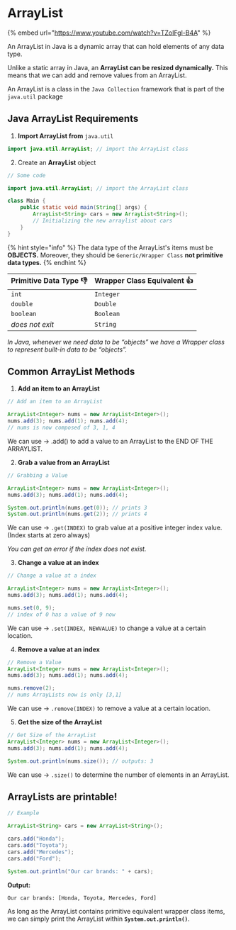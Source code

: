 # ArrayList

{% embed url="https://www.youtube.com/watch?v=TZoIFgl-B4A" %}

An ArrayList in Java is a dynamic array that can hold elements of any data type.

Unlike a static array in Java, an **ArrayList can be resized dynamically.** This means that we can add and remove values from an ArrayList.

An ArrayList is a class in the `Java Collection` framework that is part of the `java.util` package

## Java ArrayList Requirements

1. **Import ArrayList from** `java.util`

```java
import java.util.ArrayList; // import the ArrayList class
```

2. Create an **ArrayList** object

```java
// Some code

import java.util.ArrayList; // import the ArrayList class

class Main {
    public static void main(String[] args) {
        ArrayList<String> cars = new ArrayList<String>();
        // Initializing the new arraylist about cars
    }
}
```

{% hint style="info" %}
The data type of the ArrayList's items must be **OBJECTS.** Moreover, they should be `Generic/Wrapper Class` **not primitive data types.**
{% endhint %}

| Primitive Data Type 👎 | Wrapper Class Equivalent 👍 |
| ---------------------- | --------------------------- |
| `int`                  | `Integer`                   |
| `double`               | `Double`                    |
| `boolean`              | `Boolean`                   |
| _does not exit_        | `String`                    |

_In Java, whenever we need data to be “objects” we have a Wrapper class to represent built-in data to be “objects”._

## Common ArrayList Methods

1. **Add an item to an ArrayList**

```java
// Add an item to an ArrayList

ArrayList<Integer> nums = new ArrayList<Integer>();
nums.add(3); nums.add(1); nums.add(4);
// nums is now composed of 3, 1, 4
```

We can use → .add() to add a value to an ArrayList to the END OF THE ARRAYLIST.

2. **Grab a value from an ArrayList**

```java
// Grabbing a Value

ArrayList<Integer> nums = new ArrayList<Integer>();
nums.add(3); nums.add(1); nums.add(4);

System.out.println(nums.get(0)); // prints 3
System.out.println(nums.get(2)); // prints 4
```

We can use → `.get(INDEX)` to grab value at a positive integer index value. (Index starts at zero always)&#x20;

_You can get an error if the index does not exist._

3. **Change a value at an index**

```java
// Change a value at a index

ArrayList<Integer> nums = new ArrayList<Integer>();
nums.add(3); nums.add(1); nums.add(4);

nums.set(0, 9);
// index of 0 has a value of 9 now
```

We can use → `.set(INDEX, NEWVALUE)` to change a value at a certain location.

4. **Remove a value at an index**

```java
// Remove a Value
ArrayList<Integer> nums = new ArrayList<Integer>();
nums.add(3); nums.add(1); nums.add(4);

nums.remove(2);
// nums ArrayLists now is only [3,1]
```

We can use → `.remove(INDEX)` to remove a value at a certain location.

5. **Get the size of the ArrayList**

```java
// Get Size of the ArrayList
ArrayList<Integer> nums = new ArrayList<Integer>();
nums.add(3); nums.add(1); nums.add(4);

System.out.println(nums.size()); // outputs: 3
```

We can use → `.size()` to determine the number of elements in an ArrayList.

## ArrayLists are printable!

```java
// Example

ArrayList<String> cars = new ArrayList<String>();

cars.add("Honda");
cars.add("Toyota");
cars.add("Mercedes");
cars.add("Ford");

System.out.println("Our car brands: " + cars);
```

**Output:**

```
Our car brands: [Honda, Toyota, Mercedes, Ford]
```

As long as the ArrayList contains primitive equivalent wrapper class items, we can simply print the ArrayList within **`System.out.println()`**.
